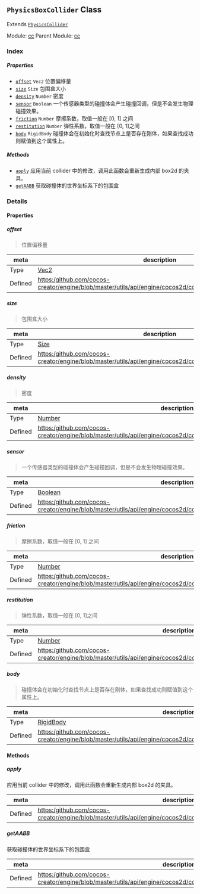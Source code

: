 ## `PhysicsBoxCollider` Class

Extends [`PhysicsCollider`](PhysicsCollider.md)


Module: [cc](../modules/cc.md)
Parent Module: [cc](../modules/cc.md)






### Index

##### Properties

  - [`offset`](#offset) `Vec2` 位置偏移量
  - [`size`](#size) `Size` 包围盒大小
  - [`density`](#density) `Number` 密度
  - [`sensor`](#sensor) `Boolean` 一个传感器类型的碰撞体会产生碰撞回调，但是不会发生物理碰撞效果。
  - [`friction`](#friction) `Number` 摩擦系数，取值一般在 [0, 1] 之间
  - [`restitution`](#restitution) `Number` 弹性系数，取值一般在 [0, 1]之间
  - [`body`](#body) `RigidBody` 碰撞体会在初始化时查找节点上是否存在刚体，如果查找成功则赋值到这个属性上。



##### Methods

  - [`apply`](#apply) 应用当前 collider 中的修改，调用此函数会重新生成内部 box2d 的夹具。
  - [`getAABB`](#getaabb) 获取碰撞体的世界坐标系下的包围盒



### Details


#### Properties


##### offset

> 位置偏移量

| meta | description |
|------|-------------|
| Type | <a href="../classes/Vec2.html" class="crosslink">Vec2</a> |
| Defined | [https:/github.com/cocos-creator/engine/blob/master/utils/api/engine/cocos2d/core/collider/CCBoxCollider.js:40](https:/github.com/cocos-creator/engine/blob/master/utils/api/engine/cocos2d/core/collider/CCBoxCollider.js#L40) |



##### size

> 包围盒大小

| meta | description |
|------|-------------|
| Type | <a href="../classes/Size.html" class="crosslink">Size</a> |
| Defined | [https:/github.com/cocos-creator/engine/blob/master/utils/api/engine/cocos2d/core/collider/CCBoxCollider.js:57](https:/github.com/cocos-creator/engine/blob/master/utils/api/engine/cocos2d/core/collider/CCBoxCollider.js#L57) |



##### density

> 密度

| meta | description |
|------|-------------|
| Type | <a href="https://developer.mozilla.org/en/JavaScript/Reference/Global_Objects/Number" class="crosslink external" target="_blank">Number</a> |
| Defined | [https:/github.com/cocos-creator/engine/blob/master/utils/api/engine/cocos2d/core/physics/collider/CCPhysicsCollider.js:52](https:/github.com/cocos-creator/engine/blob/master/utils/api/engine/cocos2d/core/physics/collider/CCPhysicsCollider.js#L52) |



##### sensor

> 一个传感器类型的碰撞体会产生碰撞回调，但是不会发生物理碰撞效果。

| meta | description |
|------|-------------|
| Type | <a href="https://developer.mozilla.org/en/JavaScript/Reference/Global_Objects/Boolean" class="crosslink external" target="_blank">Boolean</a> |
| Defined | [https:/github.com/cocos-creator/engine/blob/master/utils/api/engine/cocos2d/core/physics/collider/CCPhysicsCollider.js:70](https:/github.com/cocos-creator/engine/blob/master/utils/api/engine/cocos2d/core/physics/collider/CCPhysicsCollider.js#L70) |



##### friction

> 摩擦系数，取值一般在 [0, 1] 之间

| meta | description |
|------|-------------|
| Type | <a href="https://developer.mozilla.org/en/JavaScript/Reference/Global_Objects/Number" class="crosslink external" target="_blank">Number</a> |
| Defined | [https:/github.com/cocos-creator/engine/blob/master/utils/api/engine/cocos2d/core/physics/collider/CCPhysicsCollider.js:88](https:/github.com/cocos-creator/engine/blob/master/utils/api/engine/cocos2d/core/physics/collider/CCPhysicsCollider.js#L88) |



##### restitution

> 弹性系数，取值一般在 [0, 1]之间

| meta | description |
|------|-------------|
| Type | <a href="https://developer.mozilla.org/en/JavaScript/Reference/Global_Objects/Number" class="crosslink external" target="_blank">Number</a> |
| Defined | [https:/github.com/cocos-creator/engine/blob/master/utils/api/engine/cocos2d/core/physics/collider/CCPhysicsCollider.js:106](https:/github.com/cocos-creator/engine/blob/master/utils/api/engine/cocos2d/core/physics/collider/CCPhysicsCollider.js#L106) |



##### body

> 碰撞体会在初始化时查找节点上是否存在刚体，如果查找成功则赋值到这个属性上。

| meta | description |
|------|-------------|
| Type | <a href="../classes/RigidBody.html" class="crosslink">RigidBody</a> |
| Defined | [https:/github.com/cocos-creator/engine/blob/master/utils/api/engine/cocos2d/core/physics/collider/CCPhysicsCollider.js:124](https:/github.com/cocos-creator/engine/blob/master/utils/api/engine/cocos2d/core/physics/collider/CCPhysicsCollider.js#L124) |






<!-- Method Block -->
#### Methods


##### apply

应用当前 collider 中的修改，调用此函数会重新生成内部 box2d 的夹具。

| meta | description |
|------|-------------|
| Defined | [https:/github.com/cocos-creator/engine/blob/master/utils/api/engine/cocos2d/core/physics/collider/CCPhysicsCollider.js:250](https:/github.com/cocos-creator/engine/blob/master/utils/api/engine/cocos2d/core/physics/collider/CCPhysicsCollider.js#L250) |



##### getAABB

获取碰撞体的世界坐标系下的包围盒

| meta | description |
|------|-------------|
| Defined | [https:/github.com/cocos-creator/engine/blob/master/utils/api/engine/cocos2d/core/physics/collider/CCPhysicsCollider.js:262](https:/github.com/cocos-creator/engine/blob/master/utils/api/engine/cocos2d/core/physics/collider/CCPhysicsCollider.js#L262) |




